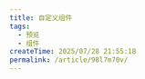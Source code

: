 ```yaml
---
title: 自定义组件
tags:
  - 预览
  - 组件
createTime: 2025/07/28 21:55:18
permalink: /article/98l7m70v/
---
```


<CustomComponent />
